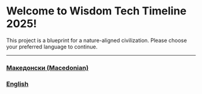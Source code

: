 # Welcome to Wisdom Tech Timeline 2025!

This project is a blueprint for a nature-aligned civilization. Please choose your preferred language to continue.

---

### [Македонски (Macedonian)](./README.mk.md)

### [English](./README.En.md)

